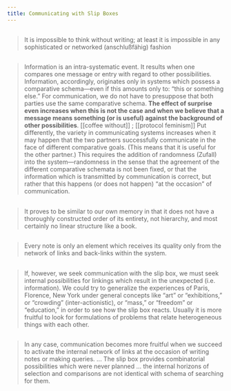```yaml
---
title: Communicating with Slip Boxes
---
```


##
> It is impossible to think without writing; at least it is impossible in any sophisticated or networked (anschlußfähig) fashion
## 
> Information is an intra-systematic event. It results when one compares one message or entry with regard to other possibilities. Information, accordingly, originates only in systems which possess a comparative schema—even if this amounts only to: “this or something else.” 
> For communication, we do not have to presuppose that both parties use the same comparative schema. **The effect of surprise even increases when this is not the case and when we believe that a message means something (or is useful) against the background of other possibilities**.
[[coffee without]] ; [[protocol feminism]]
> Put differently, the variety in communicating systems increases when it may happen that the two partners successfully communicate in the face of different comparative goals. (This means that it is useful for the other partner.) 
> This requires the addition of randomness (Zufall) into the system—randomness in the sense that the agreement of the different comparative schemata is not been fixed, or that the information which is transmitted by communication is correct, but rather that this happens (or does not happen) “at the occasion” of communication.
##
> It proves to be similar to our own memory in that it does not have a thoroughly constructed order of its entirety, not hierarchy, and most certainly no linear structure like a book.
##
> Every note is only an element which receives its quality only from the network of links and back-links within the system.
##
> If, however, we seek communication with the slip box, we must seek internal possibilities for linkings which result in the unexpected (i.e. information). We could try to generalize the experiences of Paris, Florence, New York under general concepts like “art” or “exhibitions,” or “crowding” (inter-actionistic), or “mass,” or “freedom” or “education,” in order to see how the slip box reacts. Usually it is more fruitful to look for formulations of problems that relate heterogeneous things with each other.
## 
> In any case, communication becomes more fruitful when we succeed to activate the internal network of links at the occasion of writing notes or making queries. ... The slip box provides combinatorial possibilities which were never planned ... the internal horizons of selection and comparisons are not identical with schema of searching for them.
